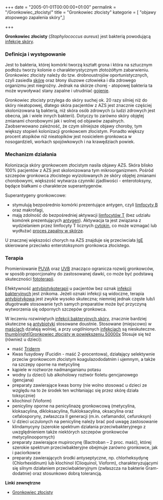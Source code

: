 +++
date = "2005-01-01T00:00:00+01:00"
permalink = "/Gronkowiec_złocisty/"
title = "Gronkowiec złocisty"
kategorie = [ "objawy atopowego zapalenia skóry",]

+++

**Gronkowiec złocisty** (*Staphylococcus aureus*) jest bakterią powodującą [infekcje skóry](/atopedia/infekcja_skóry "wikilink").

### Definicja i występowanie

Jest to bakteria, której komórki tworzą kształt grona i która na sztucznym podłożu tworzy kolonie o charakterystycznym złotożółtym zabarwieniu. Gronkowiec złocisty należy do tzw. drobnoustrojów oportunistycznych, czyli zasiedla [skórę](/atopedia/Skóra "wikilink") oraz błony śluzowe człowieka i dla zdrowego organizmu jest niegroźny. Jednak na skórze chorej - atopowej bakteria ta może wywoływać stany zapalne i utrudniać [gojenie](/atopedia/gojenie "wikilink").

Gronkowiec złocisty przylega do skóry suchej ok. 20 razy silniej niż do skóry nieatopowej, dlatego skóra pacjentów z AZS jest znacznie częściej skolonizowana tą bakterią, niż skóra osób zdrowych (u ludzi zdrowych jest obecna, jak i wiele innych bakterii). Dotyczy to zarówno skóry objętej zmianami chorobowymi jak i wolnej od objawów zapalnych. Zaobserwowano zależność, że czym silniejsze objawy choroby, tym większy stopień kolonizacji gronkowcem złocistym. Ponadto większy procent atopików niż nieatopików jest nosicielem gronkowca w nosogardzieli, workach spojówkowych i na krawędziach powiek.

### Mechanizm działania

Kolonizacja skóry gronkowcem złocistym nasila objawy AZS. Skóra blisko 100% pacjentów z AZS jest skolonizowana tym mikroorganizmem. Pośród szczepów gronkowca złocistego wyizolowanych ze skóry objętej zmianami chorobowymi, większość wytwarza czynniki zjadliwości - enterotoksyny, będące białkami o charakterze superantygenów.

Superantygeny gronkowcowe:

-   stymulują bezpośrednio komórki prezentujące antygen, czyli [limfocyty B](/atopedia/limfocyty_B "wikilink") oraz makrofagi,
-   mają zdolność do bezpośredniej aktywacji [limfocytów T](/atopedia/Limfocyty_T "wikilink") (bez udziału komórek prezentujących [antygen](/atopedia/Antygen "wikilink")). Aktywacja ta jest związana z wydzielaniem przez limfocyty T licznych [cytokin](/atopedia/Cytokiny "wikilink"), co może wzmagać lub wydłużać [proces zapalny w skórze](/atopedia/Stan_zapalny_skóry "wikilink").

U znacznej większości chorych na AZS znajduje się przeciwciała [IgE](/atopedia/IgE "wikilink") skierowane przeciwko enterotoksynom gronkowca złocistego.

### Terapia

Promieniowanie [PUVA](/atopedia/PUVA "wikilink") oraz [UVB](/atopedia/UVB "wikilink") znacząco ogranicza rozwój gronkowców, w sposób proporcjonalny do zastosowanej dawki, co może być podstawą skuteczności [fototerapii](/atopedia/Światłoterapia "wikilink").

Efektywność [antybiotykoterapii](/atopedia/Antybiotyk "wikilink") u pacjentów bez oznak [infekcji bakteryjnych](/atopedia/Infekcja_skóry "wikilink") jest znikoma. Jeżeli oznaki infekcji są widoczne, terapia [antybiotykowa](/atopedia/Antybiotyk "wikilink") jest zwykle wysoko skuteczna; niemniej jednak częste lub/i długotrwałe stosowanie tych samych preparatów może być przyczyną wytworzenia się odpornych szczepów gronkowca.

W leczeniu rozwiniętych [infekcji bakteryjnych skóry](/atopedia/infekcja_skóry "wikilink"), znacznie bardziej skuteczne są [antybiotyki](/atopedia/antybiotyki "wikilink") stosowane doustnie. Stosowane (miejscowo) w [maściach](/atopedia/Maść "wikilink") działają wolniej, a przy uogólnionych [infekcjach](/atopedia/Infekcja_skóry "wikilink") są nieskuteczne. [thumb|right|Gronkowiec złocisty w powiększeniu 50000x](/File:Gronkowiec_złocisty_50_000x.jpg "wikilink") Stosuje się też (również u dzieci):

-   maść [Triderm](/atopedia/Triderm "wikilink")
-   Kwas fusydowy (Fucidin - maść 2-procentowa), działający selektywnie przeciw gronkowcom złocistym koagulazododatnim i ujemnym, a także na szczepy oporne na metycylinę
-   kąpiele w roztworze nadmanganianu potasu
-   wodny (u dzieci) lub alkoholowy roztwór fioletu gencjanowego (gencjana)
-   preparaty zawierające kwas borny (nie wolno stosować u dzieci ze względu na to że środek ten wchłaniając się przez skórę działa toksycznie)
-   kliochinol (Vioform)
-   penicyliny oporne na penicylinazę gronkowcową (metycylina, kloksacylina, dikloksacylina, flukloksacylina, oksacylina oraz cefalosporyny, zwłaszcza II generacji (m.in. cefamandol, cefuroksyn)
-   U dzieci uczulonych na penicylinę należy brać pod uwagę zastosowanie klindamycyny (szerokie spektrum działania przeciwbakteryjnego z uwzględnieniem także niektórych szczepów gronkowców metycylinoopornych)
-   preparaty zawierające mupirocynę (Bactroban – 2 proc. maść), której szerokie spektrum przeciwbakteryjne obejmuje zarówno gronkowce, jak i paciorkowce
-   preparaty zawierających środki antyseptyczne, np. chlorheksydynę (Chlorhexidinum) lub klochinol (Clioquinol, Vioform), charakteryzującymi się silnym działaniem przeciwbakteryjnym (zwłaszcza na bakterie Gram-dodatnie) oraz stosunkowo dobrą tolerancją.

**Linki zewnętrzne**

-   [Gronkowiec złocisty](http://www.gronkowiec.pl/gronkowiec_zlocisty.html)
